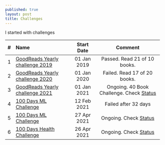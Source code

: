 ```yaml
---
published: true
layout: post
title: Challenges
---
```


I started with challenges

| #| Name | Start Date| Comment|
| :-------------: | :---------- | :-----------: | :-----------: |
| 1 | [GoodReads Yearly challenge 2019](https://www.goodreads.com/challenges/8863-2019-reading-challenge)|01 Jan 2019| Passed. Read 21 of 10 books.|
| 2 | [GoodReads Yearly challenge 2020](https://www.goodreads.com/challenges/11621-2020-reading-challenge)|01 Jan 2020| Failed. Read 17 of 20 books.|
| 3 | [GoodReads Yearly challenge 2021](https://www.goodreads.com/user_challenges/26973825)|01 Jan 2021| Ongoing. 40 Book Challenge. Check [Status](https://www.goodreads.com/user_challenges/26973825)|
| 4 | [100 Days ML Challenge](https://www.prashantsingh.co.in/100DaysMLChallenge/README-v1)|12 Feb 2021| Failed after 32 days|
| 5 | [100 Days ML Challenge](https://www.prashantsingh.co.in/100DaysMLChallenge/)|27 Apr 2021|Ongoing. Check [Status](https://www.prashantsingh.co.in/100DaysMLChallenge/) |
| 6 | [100 Days Health Challenge](https://www.prashantsingh.co.in/100DaysHealthChallenge/)|26 Apr 2021|Ongoing. Check [Status](https://www.prashantsingh.co.in/100DaysHealthChallenge)|

